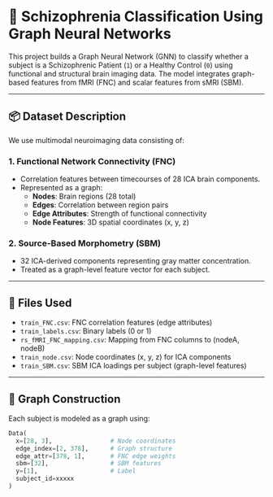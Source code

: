 # 🧠 Schizophrenia Classification Using Graph Neural Networks

This project builds a Graph Neural Network (GNN) to classify whether a subject is a Schizophrenic Patient (`1`) or a Healthy Control (`0`) using functional and structural brain imaging data. The model integrates graph-based features from fMRI (FNC) and scalar features from sMRI (SBM).

---

## 📦 Dataset Description

We use multimodal neuroimaging data consisting of:

### 1. Functional Network Connectivity (FNC)
- Correlation features between timecourses of 28 ICA brain components.
- Represented as a graph:
  - **Nodes**: Brain regions (28 total)
  - **Edges**: Correlation between region pairs
  - **Edge Attributes**: Strength of functional connectivity
  - **Node Features**: 3D spatial coordinates (x, y, z)

### 2. Source-Based Morphometry (SBM)
- 32 ICA-derived components representing gray matter concentration.
- Treated as a graph-level feature vector for each subject.

---

## 📁 Files Used

- `train_FNC.csv`: FNC correlation features (edge attributes)
- `train_labels.csv`: Binary labels (0 or 1)
- `rs_fMRI_FNC_mapping.csv`: Mapping from FNC columns to (nodeA, nodeB)
- `train_node.csv`: Node coordinates (x, y, z) for ICA components
- `train_SBM.csv`: SBM ICA loadings per subject (graph-level features)

---

## 🧩 Graph Construction

Each subject is modeled as a graph using:

```python
Data(
  x=[28, 3],                # Node coordinates
  edge_index=[2, 378],      # Graph structure
  edge_attr=[378, 1],       # FNC edge weights
  sbm=[32],                 # SBM features
  y=[1],                    # Label
  subject_id=xxxxx
)